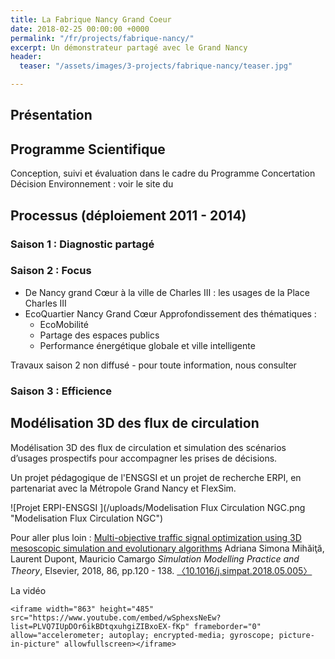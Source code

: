 ```yaml
---
title: La Fabrique Nancy Grand Coeur
date: 2018-02-25 00:00:00 +0000
permalink: "/fr/projects/fabrique-nancy/"
excerpt: Un démonstrateur partagé avec le Grand Nancy
header:
  teaser: "/assets/images/3-projects/fabrique-nancy/teaser.jpg"

---
```

## Présentation

## Programme Scientifique

Conception, suivi et évaluation dans le cadre du Programme Concertation Décision Environnement : voir le site du

## Processus (déploiement 2011 - 2014)

### Saison 1 : Diagnostic partagé

### Saison 2 : Focus

* De Nancy grand Cœur à la ville de Charles III : les usages de la Place Charles III
* EcoQuartier Nancy Grand Cœur Approfondissement des thématiques :
  * EcoMobilité
  * Partage des espaces publics
  * Performance énergétique globale et ville intelligente

Travaux saison 2 non diffusé - pour toute information, nous consulter

### Saison 3 : Efficience

## Modélisation 3D des flux de circulation

Modélisation 3D des flux de circulation et simulation des scénarios d’usages prospectifs pour accompagner les prises de décisions.

Un projet pédagogique de l'ENSGSI et un projet de recherche ERPI, en partenariat avec la Métropole Grand Nancy et FlexSim.

![Projet ERPI-ENSGSI ](/uploads/Modelisation Flux Circulation NGC.png "Modelisation Flux Circulation NGC")

Pour aller plus loin : [Multi-objective traffic signal optimization using 3D mesoscopic simulation and evolutionary algorithms](https://hal.univ-lorraine.fr/hal-01796613) Adriana Simona Mihăiţă, Laurent Dupont, Mauricio Camargo _Simulation Modelling Practice and Theory_, Elsevier, 2018, 86, pp.120 - 138. [〈10.1016/j.simpat.2018.05.005〉](https://dx.doi.org/10.1016/j.simpat.2018.05.005)

La vidéo 

    <iframe width="863" height="485" src="https://www.youtube.com/embed/wSphexsNeEw?list=PLVQ7IUpDOr6ikBDtqxuhgiZIBxoEX-fKp" frameborder="0" allow="accelerometer; autoplay; encrypted-media; gyroscope; picture-in-picture" allowfullscreen></iframe>